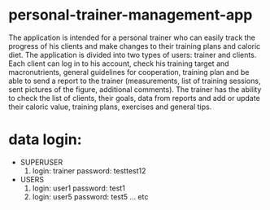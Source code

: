# personal-trainer-management-app


The application is intended for a personal trainer who can easily track the progress of his clients and make changes to their training plans and caloric diet. The application is divided into two types of users: trainer and clients. Each client can log in to his account, check his training target and macronutrients, general guidelines for cooperation, training plan and be able to send a report to the trainer (measurements, list of training sessions, sent pictures of the figure, additional comments). The trainer has the ability to check the list of clients, their goals, data from reports and add or update their caloric value, training plans, exercises and general tips.

# data login:
-   SUPERUSER
    1.  login: trainer
        password: testtest12
-   USERS
    1.  login: user1
        password: test1
    2.  login: user5
        password: test5
    ... etc